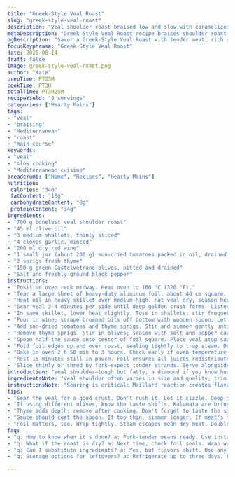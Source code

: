 ```yaml
---
title: "Greek-Style Veal Roast"
slug: "greek-style-veal-roast"
description: "Veal shoulder roast braised low and slow with caramelized onions, garlic, sun-dried tomatoes, and green olives. Slow reduction of red wine and herbs for a thick sauce. Wrapped airtight in foil to lock moisture, resulting in fork-tender meat. Adapted to avoid common dryness pitfalls and bring subtle acidity. Serves 8 with potatoes or seasonal vegetables."
metaDescription: "Greek-Style Veal Roast recipe braises shoulder roast with olives, sun-dried tomatoes, and red wine for tender, flavorful meat"
ogDescription: "Savor a Greek-Style Veal Roast with tender meat, rich sauce, and bold flavors of thyme, olives, and sun-dried tomatoes"
focusKeyphrase: "Greek-Style Veal Roast"
date: 2025-08-14
draft: false
image: greek-style-veal-roast.png
author: "Kate"
prepTime: PT25M
cookTime: PT3H
totalTime: PT3H25M
recipeYield: "8 servings"
categories: ["Hearty Mains"]
tags:
- "veal"
- "braising"
- "Mediterranean"
- "roast"
- "main course"
keywords:
- "veal"
- "slow cooking"
- "Mediterranean cuisine"
breadcrumb: ["Home", "Recipes", "Hearty Mains"]
nutrition: 
 calories: "340"
 fatContent: "18g"
 carbohydrateContent: "8g"
 proteinContent: "34g"
ingredients:
- "700 g boneless veal shoulder roast"
- "45 ml olive oil"
- "3 medium shallots, thinly sliced"
- "4 cloves garlic, minced"
- "200 ml dry red wine"
- "1 small jar (about 200 g) sun-dried tomatoes packed in oil, drained and roughly chopped"
- "2 sprigs fresh thyme"
- "150 g green Castelvetrano olives, pitted and drained"
- "Salt and freshly ground black pepper"
instructions:
- "Position oven rack midway. Heat oven to 160 °C (320 °F)."
- "Tear a large sheet of heavy-duty aluminum foil, about 40 cm square. Double-fold if thinner."
- "Heat oil in heavy skillet over medium-high. Pat veal dry, season heavily with salt and pepper."
- "Sear veal 3–4 minutes per side until deep golden crust forms. Listen for that steady sizzle—stop when it changes to a gentler fry. Remove veal, keep juices in pan."
- "In same skillet, lower heat slightly. Toss in shallots; stir frequently until translucent with edges browning lightly. Add garlic; cook 30 seconds till fragrant but not burnt—avoid bitter burnt garlic."
- "Pour in wine; scrape browned bits off bottom with wooden spoon. Let it bubble vigorously for 4 minutes until reduced by half, thicker and slightly syrupy."
- "Add sun-dried tomatoes and thyme sprigs. Stir and simmer gently until mixture thickens to a chunky sauce, around 10 minutes. No watery puddles; the sauce should coat back of spoon."
- "Remove thyme sprigs. Stir in olives; season with salt and pepper cautiously—olives carry salt."
- "Spoon half the sauce onto center of foil square. Place veal atop sauce bed. Pour remaining sauce over meat."
- "Fold foil edges up and over roast, sealing tightly to trap steam. Double fold seams for an airtight pouch. Place pouch in a shallow roasting pan and cover with lid or another pan to prevent drying."
- "Bake in oven 2 h 50 min to 3 hours. Check early if oven temperature fluctuates. Meat is ready when easily pierced with fork and internal temp hovers around 82 °C (180 °F)."
- "Rest 15 minutes still in pouch. Foil ensures all juices redistribute; cutting too early drains flavor."
- "Slice thinly or shred by fork—expect tender strands. Serve alongside roasted potatoes or sautéed greens."
introduction: "Veal shoulder—tough but fatty, a diamond if you know how to tame it. Low-temp braising keeps it moist; no dry steak-like disappointment here. Using green olives shifts flavor balance, less briny punch than kalamata but equally complex. Sun-dried tomatoes instead of canned diced add concentrated umami—don’t skip this step. Red wine provides acidity to break down connective tissues, but must reduce properly or end sour. Wrapping tightly in foil stops moisture from escaping in the hot oven — don’t wing this part or meat turns leathery. Slow roast until you poke through resistance, not before. The aroma of garlic mingling with caramelized shallots and thyme will fill your kitchen well before the bell rings. No fuss, all technique. Timing is flexible; watch texture, not clock."
ingredientsNote: "Veal shoulder often varies in size and quality; trim excess sinew if tough but keep some fat for flavor and moisture. Olive substitution: green Castelvetrano olives deliver buttery, mild heat unlike Kalamata’s sharper bite; if you prefer the latter, rinse sparingly to lessen salty kick. Sun-dried tomatoes rehydrate slightly in warm water or oil if too dry; avoid canned diced tomatoes here to prevent watery sauce. Shallots bring sweetness with subtle sharpness; use onions only if desperate. Red wine needs to be dry—avoid fruit bombs that can make sauce overly sweet; use a cheap but decent bottle. Olive oil for fat layer and searing; toasted sesame oil won’t do. Make sure garlic is fresh—powder burns too fast. Salt late; olives contribute saltiness. Foil quality matters; double if unsure to avoid leaks."
instructionsNote: "Searing is critical: Maillard reaction creates flavor and a textured crust that meat breaks down during braise. Use heavy skillet; do not overcrowd when browning. Use moderate oil; you can always add more for shallots. Shallow pan keeps sauce thickening fast. Wine reduction cues: Flames low, bubbles medium-sized, volume visibly cut at least in half, coats pan bottom thickly. Remove fresh herbs before cooking prevents bitter herbal notes. Seal pouch tightly—test with wet finger, steam should not escape even under pressure. Oven temp lower than usual to avoid toughening proteins; aim for true slow braise. Rest meat in pouch to retain juices instead of opening immediately. Shred rather than slice if meat resists clean cuts. Serve with potato starches that absorb sauce or roasted root vegetables for balance. Always have extra foil ready—if pouch leaks, juices burn and ruin roast integrity."
tips:
- "Sear the veal for a good crust. Don't rush it. Let it sizzle. Deep golden brown. Changes sound when it's right. Add salt and pepper but don't overdo. No watery meat."
- "If using different olives, know the taste shifts. Kalamata are briny, Castelvetrano are buttery. Choose based on preference. Rinse less for less salt; add oil for richness."
- "Thyme adds depth; remove after cooking. Don't forget to taste the sauce before serving. Adjust seasoning after adding olives. Balance flavors. Olive oil quality matters."
- "Sauce should coat the spoon. If too thin, simmer longer. If meat's tough, check temp next time. Aim for fork-tenderness; resistance means more time. Trust feel."
- "Foil matters, too. Wrap tightly. Steam escapes mean dry meat. Double-check seals. Pouch leaks ruin roast. Place in shallow pan for better sauce control. Keep heat low."
faq:
- "q: How to know when it's done? a: Fork-tender means ready. Use instant-read thermometer. 82 °C is best; not every time has to be exact. Juicy is key."
- "q: What if the roast is dry? a: Next time, check foil seals. Wrap well. Monitor temperature closely. Too high, too long will toughen. Moisture is crucial."
- "q: Can I substitute ingredients? a: Yes, but flavors shift. Use any good red wine. Olive types change taste. Fresh herbs bring more than dried. Adjust as needed."
- "q: Storage options for leftovers? a: Refrigerate up to three days. Freeze portions if need longer. Reheat gently to avoid dryness. Sauce helps keep moisture."

---
```

